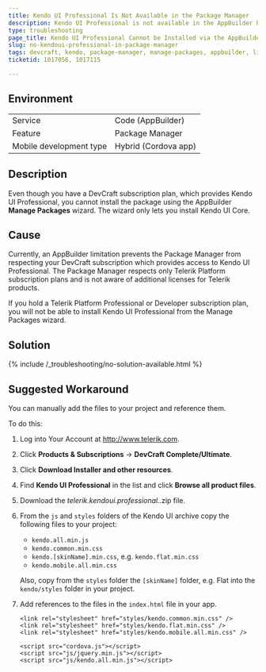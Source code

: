 ```yaml
---
title: Kendo UI Professional Is Not Available in the Package Manager
description: Kendo UI Professional is not available in the AppBuilder Package Manager when using a DevCraft license.
type: troubleshooting
page_title: Kendo UI Professional Cannot be Installed via the AppBuilder Package Manager
slug: no-kendoui-professional-in-package-manager
tags: devcraft, kendo, package-manager, manage-packages, appbuilder, licensing
ticketid: 1017056, 1017115

---
```


## Environment 
<table>
  <tr>
    <td>Service</td>
    <td>Code (AppBuilder)</td>
  </tr>
  <tr>
    <td>Feature</td>
    <td>Package Manager</td>
  </tr>
  <tr>
    <td>Mobile development type</td>
    <td>Hybrid (Cordova app)</td>
  </tr>
</table>

## Description
Even though you have a DevCraft subscription plan, which provides Kendo UI Professional, you cannot install the package using the AppBuilder **Manage Packages** wizard. The wizard only lets you install Kendo UI Core.

## Cause
Currently, an AppBuilder limitation prevents the Package Manager from respecting your DevCraft subscription which provides access to Kendo UI Professional. The Package Manager respects only Telerik Platform subscription plans and is not aware of additional licenses for Telerik products.

If you hold a Telerik Platform Professional or Developer subscription plan, you will not be able to install Kendo UI Professional from the Manage Packages wizard.

## Solution
{% include /_troubleshooting/no-solution-available.html %}

## Suggested Workaround
You can manually add the files to your project and reference them. 

To do this:

1. Log into Your Account at <a href="http://www.telerik.com" target="_blank" title="Telerik">http://www.telerik.com</a>.
2. Click **Products & Subscriptions** -> **DevCraft Complete/Ultimate**.
3. Click **Download Installer and other resources**.
4. Find **Kendo UI Professional** in the list and click **Browse all product files**.
5. Download the *telerik.kendoui.professional.*.zip file.
6. From the `js` and `styles` folders of the Kendo UI archive copy the following files to your project:
	* `kendo.all.min.js`
	* `kendo.common.min.css`
	* `kendo.[skinName].min.css`, e.g. `kendo.flat.min.css`
	* `kendo.mobile.all.min.css`
	
	Also, copy from the `styles` folder the `[skinName]` folder, e.g. Flat into the `kendo/styles` folder in your project.
7. Add references to the files in the `index.html` file in your app.
	```
	<link rel="stylesheet" href="styles/kendo.common.min.css" />
	<link rel="stylesheet" href="styles/kendo.flat.min.css" />
	<link rel="stylesheet" href="styles/kendo.mobile.all.min.css" />
   
	<script src="cordova.js"></script>
	<script src="js/jquery.min.js"></script>
	<script src="js/kendo.all.min.js"></script>
	```
